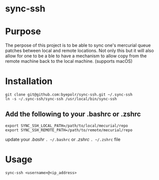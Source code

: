 # sync-ssh

Purpose
=======
The perpose of this project is to be able to sync one's mercurial queue patches between local and remote locations. Not only this but it will also allow for one to be a ble to have a mechanism to allow copy from the remote machine back to the local machine. (supports macOS)

Installation
============
```
git clone git@github.com:byepolr/sync-ssh.git ~/.sync-ssh
ln -s ~/.sync-ssh/sync-ssh /usr/local/bin/sync-ssh
```

Add the following to your .bashrc or .zshrc
-------------------------------------------
```
export SYNC_SSH_LOCAL_PATH=/path/to/local/mecurial/repo
export SYNC_SSH_REMOTE_PATH=/path/to/remote/mecurial/repo
```
update your *.bashr* `. ~/.bashrc`  or *.zshrc* `. ~/.zshrc` file

Usage
=====
 `sync-ssh <username>@<ip_address>`
